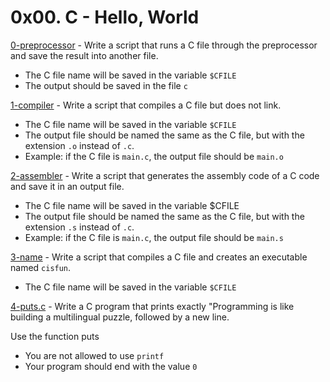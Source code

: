 # 0x00. C - Hello, World

[0-preprocessor](./0-preprocessor) - Write a script that runs a C file through the preprocessor and save the result into another file.

- The C file name will be saved in the variable `$CFILE`
- The output should be saved in the file `c`

[1-compiler](./1-compiler) - Write a script that compiles a C file but does not link.

- The C file name will be saved in the variable `$CFILE`
- The output file should be named the same as the C file, but with the extension `.o` instead of `.c`.
- Example: if the C file is `main.c`, the output file should be `main.o`

[2-assembler](./2-assembler) - Write a script that generates the assembly code of a C code and save it in an output file.

- The C file name will be saved in the variable $CFILE
- The output file should be named the same as the C file, but with the extension `.s` instead of `.c`.
- Example: if the C file is `main.c`, the output file should be `main.s`

[3-name](./3-name) - Write a script that compiles a C file and creates an executable named `cisfun`.
- The C file name will be saved in the variable `$CFILE`

[4-puts.c](./4-puts.c) - Write a C program that prints exactly "Programming is like building a multilingual puzzle, followed by a new line.

Use the function puts
- You are not allowed to use `printf`
- Your program should end with the value `0`


